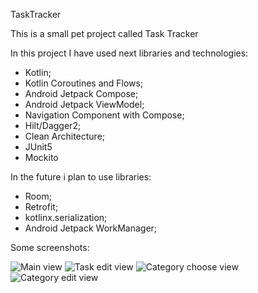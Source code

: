 TaskTracker

This is a small pet project called Task Tracker

In this project I have used next libraries and technologies:

* Kotlin;
* Kotlin Coroutines and Flows;
* Android Jetpack Compose;
* Android Jetpack ViewModel;
* Navigation Component with Compose;
* Hilt/Dagger2;
* Clean Architecture;
* JUnit5
* Mockito

In the future i plan to use libraries:

* Room;
* Retrofit;
* kotlinx.serialization;
* Android Jetpack WorkManager;

Some screenshots:

![Main view](./screenshots/Screenshot_1.png?raw=true)
![Task edit view](./screenshots/Screenshot_2.png?raw=true)
![Category choose view](./screenshots/Screenshot_3.png?raw=true)
![Category edit view](./screenshots/Screenshot_4.png?raw=true)
